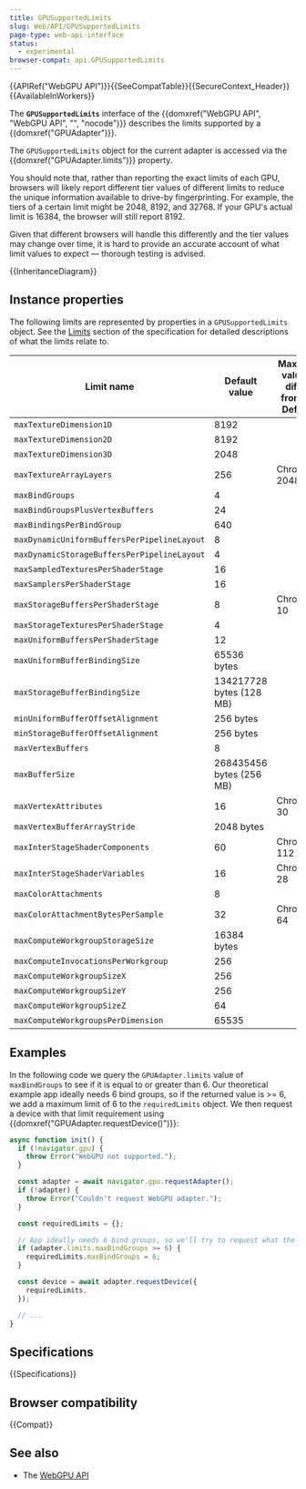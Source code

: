 ```yaml
---
title: GPUSupportedLimits
slug: Web/API/GPUSupportedLimits
page-type: web-api-interface
status:
  - experimental
browser-compat: api.GPUSupportedLimits
---
```


{{APIRef("WebGPU API")}}{{SeeCompatTable}}{{SecureContext_Header}}{{AvailableInWorkers}}

The **`GPUSupportedLimits`** interface of the {{domxref("WebGPU API", "WebGPU API", "", "nocode")}} describes the limits supported by a {{domxref("GPUAdapter")}}.

The `GPUSupportedLimits` object for the current adapter is accessed via the {{domxref("GPUAdapter.limits")}} property.

You should note that, rather than reporting the exact limits of each GPU, browsers will likely report different tier values of different limits to reduce the unique information available to drive-by fingerprinting. For example, the tiers of a certain limit might be 2048, 8192, and 32768. If your GPU's actual limit is 16384, the browser will still report 8192.

Given that different browsers will handle this differently and the tier values may change over time, it is hard to provide an accurate account of what limit values to expect — thorough testing is advised.

{{InheritanceDiagram}}

## Instance properties

The following limits are represented by properties in a `GPUSupportedLimits` object. See the [Limits](https://gpuweb.github.io/gpuweb/#limits) section of the specification for detailed descriptions of what the limits relate to.

| Limit name                                  | Default value            | Maximum value (if differs from the Default) |
| ------------------------------------------- | ------------------------ | ------------------------------------------- |
| `maxTextureDimension1D`                     | 8192                     |                                             |
| `maxTextureDimension2D`                     | 8192                     |                                             |
| `maxTextureDimension3D`                     | 2048                     |                                             |
| `maxTextureArrayLayers`                     | 256                      | Chromium: 2048                              |
| `maxBindGroups`                             | 4                        |                                             |
| `maxBindGroupsPlusVertexBuffers`            | 24                       |                                             |
| `maxBindingsPerBindGroup`                   | 640                      |                                             |
| `maxDynamicUniformBuffersPerPipelineLayout` | 8                        |                                             |
| `maxDynamicStorageBuffersPerPipelineLayout` | 4                        |                                             |
| `maxSampledTexturesPerShaderStage`          | 16                       |                                             |
| `maxSamplersPerShaderStage`                 | 16                       |                                             |
| `maxStorageBuffersPerShaderStage`           | 8                        | Chromium: 10                                |
| `maxStorageTexturesPerShaderStage`          | 4                        |                                             |
| `maxUniformBuffersPerShaderStage`           | 12                       |                                             |
| `maxUniformBufferBindingSize`               | 65536 bytes              |                                             |
| `maxStorageBufferBindingSize`               | 134217728 bytes (128 MB) |                                             |
| `minUniformBufferOffsetAlignment`           | 256 bytes                |                                             |
| `minStorageBufferOffsetAlignment`           | 256 bytes                |                                             |
| `maxVertexBuffers`                          | 8                        |                                             |
| `maxBufferSize`                             | 268435456 bytes (256 MB) |                                             |
| `maxVertexAttributes`                       | 16                       | Chromium: 30                                |
| `maxVertexBufferArrayStride`                | 2048 bytes               |                                             |
| `maxInterStageShaderComponents`             | 60                       | Chromium: 112                               |
| `maxInterStageShaderVariables`              | 16                       | Chromium: 28                                |
| `maxColorAttachments`                       | 8                        |                                             |
| `maxColorAttachmentBytesPerSample`          | 32                       | Chromium: 64                                |
| `maxComputeWorkgroupStorageSize`            | 16384 bytes              |                                             |
| `maxComputeInvocationsPerWorkgroup`         | 256                      |                                             |
| `maxComputeWorkgroupSizeX`                  | 256                      |                                             |
| `maxComputeWorkgroupSizeY`                  | 256                      |                                             |
| `maxComputeWorkgroupSizeZ`                  | 64                       |                                             |
| `maxComputeWorkgroupsPerDimension`          | 65535                    |                                             |

## Examples

In the following code we query the `GPUAdapter.limits` value of `maxBindGroups` to see if it is equal to or greater than 6. Our theoretical example app ideally needs 6 bind groups, so if the returned value is >= 6, we add a maximum limit of 6 to the `requiredLimits` object. We then request a device with that limit requirement using {{domxref("GPUAdapter.requestDevice()")}}:

```js
async function init() {
  if (!navigator.gpu) {
    throw Error("WebGPU not supported.");
  }

  const adapter = await navigator.gpu.requestAdapter();
  if (!adapter) {
    throw Error("Couldn't request WebGPU adapter.");
  }

  const requiredLimits = {};

  // App ideally needs 6 bind groups, so we'll try to request what the app needs
  if (adapter.limits.maxBindGroups >= 6) {
    requiredLimits.maxBindGroups = 6;
  }

  const device = await adapter.requestDevice({
    requiredLimits,
  });

  // ...
}
```

## Specifications

{{Specifications}}

## Browser compatibility

{{Compat}}

## See also

- The [WebGPU API](/en-US/docs/Web/API/WebGPU_API)
